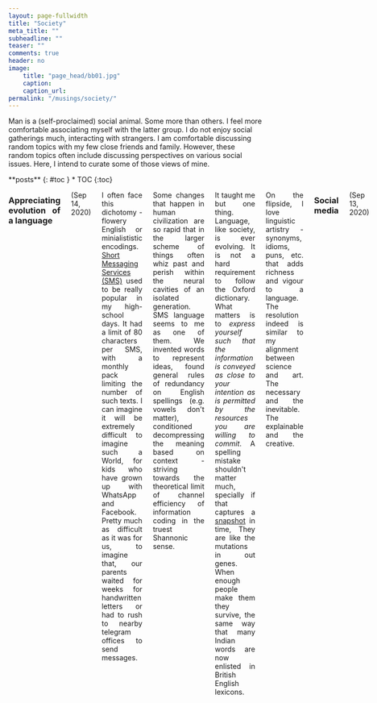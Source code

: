 ```yaml
---
layout: page-fullwidth
title: "Society"
meta_title: ""
subheadline: ""
teaser: ""
comments: true
header: no
image:
    title: "page_head/bb01.jpg"
    caption: 
    caption_url:
permalink: "/musings/society/"
---
```


Man is a (self-proclaimed) social animal. Some more than others. I feel more comfortable associating myself with the latter group. I do not enjoy social gatherings much, interacting with strangers. I am comfortable discussing random topics with my few close friends and family. However, these random topics often include discussing perspectives on various social issues. Here, I intend to curate some of those views of mine.

<div class="row">
<div class="medium-8 medium-push-0 columns" markdown="1">
<div class="panel radius" markdown="1">
**posts**
{: #toc }
*  TOC
{:toc}
</div>
</div><!-- /.medium-4.columns -->

<div class="medium-12 medium-pull-0 columns" markdown="1" style='text-align: justify;'>

### Appreciating evolution of a language

(Sep 14, 2020)

I often face this dichotomy - flowery English or minialististic encodings. [Short Messaging Services (SMS)](http://aritrasarkar.com/creative-corner/the-night-is-long/#shortened-my-skills) used to be really popular in my high-school days. It had a limit of 80 characters per SMS, with a monthly pack limiting the number of such texts. I can imagine it will be extremely difficult to imagine such a World, for kids who have grown up with WhatsApp and Facebook. Pretty much as difficult as it was for us, to imagine that, our parents waited for weeks for handwritten letters or had to rush to nearby telegram offices to send messages.

Some changes that happen in human civilization are so rapid that in the larger scheme of things often whiz past and perish within the neural cavities of an isolated generation. SMS language seems to me as one of them. We invented words to represent ideas, found general rules of redundancy on English spellings (e.g. vowels don't matter), conditioned decompressing the meaning based on context - striving towards the theoretical limit of channel efficiency of information coding in the truest Shannonic sense.

It taught me but one thing. Language, like society, is ever evolving. It is not a hard requirement to follow the Oxford dictionary. What matters is to *express yourself such that the information is conveyed as close to your intention as is permitted by the resources you are willing to commit*. A spelling mistake shouldn't matter much, specially if that captures a [snapshot](https://charuagrawal.com/thoughts/) in time, They are like the mutations in out genes. When enough people make them they survive, the same way that many Indian words are now enlisted in British English lexicons.

On the flipside, I love linguistic artistry - synonyms, idioms, puns, etc. that adds richness and vigour to a language. The resolution indeed is similar to my alignment between science and art. The necessary and the inevitable. The explainable and the creative.

### Social media

(Sep 13, 2020)

I watched [The Social Dilemma](https://en.wikipedia.org/wiki/The_Social_Dilemma) on Netflix today. It was captivating. Netflix's recommendation engine indeed knows my tastes.

Oh wait! Ironically, it is about the impact of this very core algorithm that drives these capitalist organizations, like Facebook, Twitter, Google, Pinterest, etc. which ingests user data to serve advertisements as their core business model. In short, what success mean in this formulation? You reverse engineer the psycology of the users, personalizing their feeds to increase their view time, so that you can serve your content more adeptly.

It is an amazing documentary I highly recommend to one and all - especially to the teenagers of today, who doesn't have a clue how the world was before. There are some words which kept resonating - my takeways from the show.

* I have a Facebook, Twitter, Pinterest, Google, Instagram, etc. account. I love spending time on them. So don't take it personally if you find it captivating. That is the core aim of these systems. Even the very persons who ideated them finds it hard to look away. That said, it means, these short-term dopamine release is not a way of justifying that these do need your euphoric attention. You need to outplay the A.I. Can you?
* We measure A.I. by comparing with human intelligence. We possibly will never evolve any further to beat A.I. is Chess, Go, DotA, who's implementations have crossed the threshold of human intellect. It is simply a battle of algorithms and hardware. We are a general purpose system. We are extramely poor in running a specialized algorithms in our general purpose brain. Which means, we are loosing this game big time. We are a compute node being used to train the A.I. to beat us better next time round.
* A simple solution ofcourse is to not play the game itself. A vast majority will still play and eventually the effect would be inevitable despite our passive protest. Or, we can revolt - for what morals we still hold dear. A middle path is ofcourse to use more benign alternatives. Like changing your LinkedIn feed from Top to Recent everytime, or [removing](https://www.fbpurity.com/) sponsored posts on Facebook. That leaves me with a rather sadist yet neutral viewpoint - is that right. I know my data is being used and yet I keep using the delusional free service. Doesn't using these tricks equivalent to using torrents?
* What struck me most is that - noone seems to be in control. The algorithms are let out in the field, with a primitive understanding on the limited test dataset, and then they learn and evolve, become behemoths in themselves to influence civil wars and national elections! The only control we seems to have is that in a national senete of a capitalist country where the executives testify by presenting only the sugar-coated intention and not the possible dire consequences.
* The presentation of facts are generally manipulated by our biases. At a philosophical level, that is what we always do - live in our echo chamber, looking at the world via our own lenses. Except, only here we don't get to choose our lenses, someone does it for us based on what's profitable for them. Taxing based on data obtained in not a solution, monitizing premium accounts or open-source alternatives won't have the same adoption, neither will standalone voices be loud enough to tower past the overarching greed. I have not yet reached a consensus in my mind of what's the best action for each tiny individual to emerge to a better future for mankind. Let me know your opinions :)

### Calibrating a moral compass

(May 15, 2020)

I came across this verse on Charu's website,

"Jab laga ki humara vyavhar galat tha toh Geeta padhni shuru ki,  
Jab laga ki usne humare saath galat kiya toh shayari likhna shuru kar di." - [Charu](https://charuagrawal.com/shayari/)

(Translation: When I thought my actions were wrong, I started reading the Bhagavat Gita; when I thought I was wronged, I started writing poems)

This makes me ponder the very nature of right and wrong.
Many philosophers have in the past wrote volumes of text on it, like Beyond Good and Evil (Friedrich Nietzsche), and the core thesis of most is morality is subjective.
It is always relative to the person assigning the value.
Oftentimes these values correlate well and come to be accepted as societal norms.
Oftentimes these social norms gets codified as the law.
But laws are amended over time, and laws are confined to the land in question.

We see people like Edward Snowden or Taslima Nasrin taking refuge in foreign lands.
We see homosexuality getting legalized.
We see different alcohol consumption laws based on age, religion, etc.

So it is not so easy to objectively define if your actions are right or wrong.
Infact, let us divide it into 2 types: the legal distinction of right/wrong instituted by the governing authority, and that of a more personal question.
I would categorize the morality from religous belief under the latter.

It is much easier to judge our actions based on the law.
Yes, rape is a crime - it is wrong, by all standards of the current society.
It wasn't always like that though.
It was a common war practice which the conquerors often used to indulge in.

Not everything is governed by the law.
There might be sugar tax at places, but noone would take you to court if you ordered that extra potato fries after jotting down on your new year's resolution of cutting down on fatty foods.
But you would feel *guilt*.
The first principle of breaking your own personal set of law.
Incest for example is looked down.
Yet, inter-family marriage is common in many places, called Maman Kalyanam (uncle niece marriage) in some communities in southern India.
Is cheating on your partner ok?
Is smoking cigerette secretly because your son doesn't approve of it ok?
Is downloading from torrent ok?
There can be many such questions that can be posed.

Sometimes we do have personal double standards.
We are ok as long as we are not at the other end.
It is ok to cheat as long we are not cheated upon.
This is one of the benchmark I use to set my personal law - *do as you would be done by* (the Bible).

The Bhagavat Gita.
Yes, it is a religious book - extensively discussing many model dilemma of its protagonist Arjun.
Even though I am an atheist, I like discussions on morality.
At the same time - it should not be taken as a gold standard.
The hindu dharma (philosophy) allows self-improvement, redefinition of morality based on time.
Infact, the morals of Ramayana and Mahabharat often conflict.
It is not a question of which one is right. There is no right answer pervasive of space and time - morality is not a physical law.
Just like quotes and poetic verses can be interpreted in many way, so can any moral omnibus.

### Price of creativity

* Should art have a price?

### Exams, marks and IQ

* Value of standardized exams? Marks in exams/degrees vs. gaining knowledge.

### Price of knowledge

* Opensourcing vs. education having a cost

### Clarity vs. Technicality

* being clear (mathematical) vs. being easy to understand (toy examples)

### Gender roles

* Male vs. female ... who should pay, direction vs. maps

### Modern art vs. Realism

### Digital art

### Meaning of life

* To contribute to humanity or be happy oneself

### Social media role

* Can they be a source of knowledge?

### PhD vs. Industry

* Ethics to contribute to the world... different ways

### Love vs. arranged marriages

### Backpack vs Suitcase

### Boundaries between countries

### Vegan vs. Non-vegetarian

### Being choosy with food

### Adventure sport vs. couch potato

* Use human being's main power - brain

### Wheels vs Legs

### Afterlife vs. Death

### Needing inspiration vs doing what you need to

* Routine vs no routine
* Indecisive vs firm decisions
